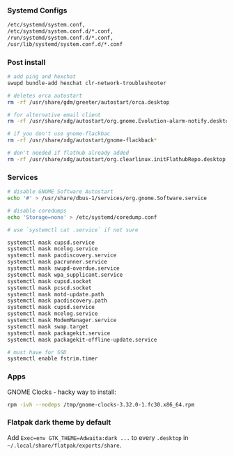 ### Systemd Configs

```sh
/etc/systemd/system.conf,
/etc/systemd/system.conf.d/*.conf,
/run/systemd/system.conf.d/*.conf,
/usr/lib/systemd/system.conf.d/*.conf
```

### Post install

```sh
# add ping and hexchat
swupd bundle-add hexchat clr-network-troubleshooter

# deletes orca autostart
rm -rf /usr/share/gdm/greeter/autostart/orca.desktop

# for alternative email client
rm -rf /usr/share/xdg/autostart/org.gnome.Evolution-alarm-notify.desktop

# if you don't use gnome-flackbac
rm -rf /usr/share/xdg/autostart/gnome-flackback*

# don't needed if flathub already added
rm -rf /usr/share/xdg/autostart/org.clearlinux.initFlathubRepo.desktop
```

### Services

```sh
# disable GNOME Software Autostart
echo '#' > /usr/share/dbus-1/services/org.gnome.Software.service

# disable coredumps
echo 'Storage=none' > /etc/systemd/coredump.conf
```

```sh
# use `systemctl cat .service` if not sure

systemctl mask cupsd.service
systemctl mask mcelog.service
systemctl mask pacdiscovery.service
systemctl mask pacrunner.service
systemctl mask swupd-overdue.service
systemctl mask wpa_supplicant.service
systemctl mask cupsd.socket
systemctl mask pcscd.socket
systemctl mask motd-update.path
systemctl mask pacdiscovery.path
systemctl mask cupsd.service
systemctl mask mcelog.service
systemctl mask ModemManager.service
systemctl mask swap.target
systemctl mask packagekit.service
systemctl mask packagekit-offline-update.service

# must have for SSD
systemctl enable fstrim.timer
```

### Apps

GNOME Clocks - hacky way to install:

```sh
rpm -ivh --nodeps /tmp/gnome-clocks-3.32.0-1.fc30.x86_64.rpm
```

### Flatpak dark theme by default

Add `Exec=env GTK_THEME=Adwaita:dark ...` to every `.desktop` in `~/.local/share/flatpak/exports/share`.
